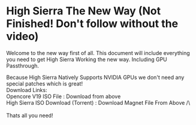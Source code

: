 # High Sierra The New Way (Not Finished! Don't follow without the video)
Welcome to the new way first of all. 
This document will include everything you need to get High Sierra Working the new way. Including GPU Passthrough.

Because High Sierra Natively Supports NVIDIA GPUs we don't need any special patches which is great! <br /> 
Download Links: <br />
Opencore V19 ISO File : Download from above <br />
High Sierra ISO Download (Torrent) : Download Magnet File From Above /\ <br />
<br />
Thats all you need! <br>
